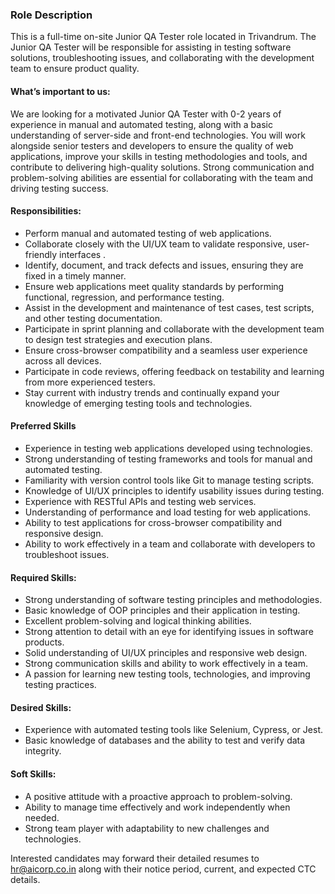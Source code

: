### Role Description

This is a full-time on-site Junior QA Tester role located in Trivandrum. The Junior QA Tester will be responsible for assisting in testing software solutions, troubleshooting issues, and collaborating with the development team to ensure product quality.

#### What’s important to us:

We are looking for a motivated Junior QA Tester with 0-2 years of experience in manual and automated testing, along with a basic understanding of server-side and front-end technologies. You will work alongside senior testers and developers to ensure the quality of web applications, improve your skills in testing methodologies and tools, and contribute to delivering high-quality solutions. Strong communication and problem-solving abilities are essential for collaborating with the team and driving testing success.

#### Responsibilities:

* Perform manual and automated testing of web applications.
* Collaborate closely with the UI/UX team to validate responsive, user-friendly interfaces .
* Identify, document, and track defects and issues, ensuring they are fixed in a timely manner.
* Ensure web applications meet quality standards by performing functional, regression, and performance testing.
* Assist in the development and maintenance of test cases, test scripts, and other testing documentation.
* Participate in sprint planning and collaborate with the development team to design test strategies and execution plans.
* Ensure cross-browser compatibility and a seamless user experience across all devices.
* Participate in code reviews, offering feedback on testability and learning from more experienced testers.
* Stay current with industry trends and continually expand your knowledge of emerging testing tools and technologies.

#### Preferred Skills

* Experience in testing web applications developed using technologies.
* Strong understanding of testing frameworks and tools for manual and automated testing.
* Familiarity with version control tools like Git to manage testing scripts.
* Knowledge of UI/UX principles to identify usability issues during testing.
* Experience with RESTful APIs and testing web services.
* Understanding of performance and load testing for web applications.
* Ability to test applications for cross-browser compatibility and responsive design.
* Ability to work effectively in a team and collaborate with developers to troubleshoot issues.

#### Required Skills:

* Strong understanding of software testing principles and methodologies.
* Basic knowledge of OOP principles and their application in testing.
* Excellent problem-solving and logical thinking abilities.
* Strong attention to detail with an eye for identifying issues in software products.
* Solid understanding of UI/UX principles and responsive web design.
* Strong communication skills and ability to work effectively in a team.
* A passion for learning new testing tools, technologies, and improving testing practices.

#### Desired Skills:

* Experience with automated testing tools like Selenium, Cypress, or Jest.
* Basic knowledge of databases and the ability to test and verify data integrity.

#### Soft Skills:

* A positive attitude with a proactive approach to problem-solving.
* Ability to manage time effectively and work independently when needed.
* Strong team player with adaptability to new challenges and technologies.

Interested candidates may forward their detailed resumes to hr@aicorp.co.in along with their notice period, current, and expected CTC details.
